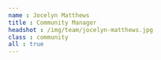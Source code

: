 ```yaml
---
name : Jocelyn Matthews
title : Community Manager
headshot : /img/team/jocelyn-matthews.jpg
class : community
all : true
---
```

